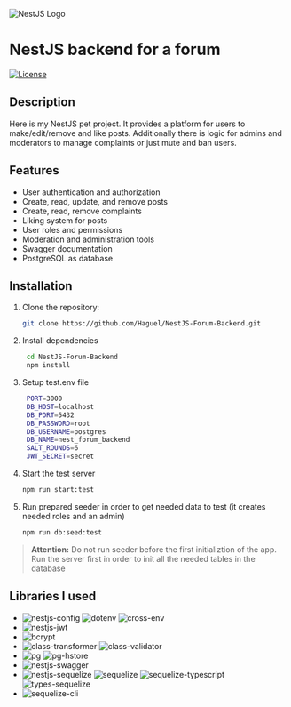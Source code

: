 ![NestJS Logo](https://nestjs.com/img/logo_text.svg) 
# NestJS backend for a forum

[![License](https://img.shields.io/badge/license-MIT-blue.svg)](https://opensource.org/licenses/MIT)

## Description
Here is my NestJS pet project. It provides a platform for users to make/edit/remove and like posts. Additionally there is logic for admins and moderators to manage complaints or just mute and ban users.

## Features
- User authentication and authorization
- Create, read, update, and remove posts
- Create, read, remove complaints
- Liking system for posts
- User roles and permissions
- Moderation and administration tools
- Swagger documentation
- PostgreSQL as database

## Installation

1. Clone the repository:

   ```bash
   git clone https://github.com/Haguel/NestJS-Forum-Backend.git

2. Install dependencies
   ```bash
    cd NestJS-Forum-Backend
    npm install

3. Setup test.env file
   ```bash
    PORT=3000
    DB_HOST=localhost
    DB_PORT=5432
    DB_PASSWORD=root
    DB_USERNAME=postgres
    DB_NAME=nest_forum_backend
    SALT_ROUNDS=6
    JWT_SECRET=secret

4. Start the test server
   ```bash
   npm run start:test

5. Run prepared seeder in order to get needed data to test (it creates needed roles and an admin)
   ```bash
   npm run db:seed:test
> **Attention:** Do not run seeder before the first initializtion of the app. Run the server first in order to init all the needed tables in the database

## Libraries I used
- ![nestjs-config](https://img.shields.io/badge/%40nestjs%2Fconfig-configuration-%23E0234E) ![dotenv](https://img.shields.io/badge/dotenv-configuration-%23E0234E) ![cross-env](https://img.shields.io/badge/cross--env-environment-%23E0234E)
- ![nestjs-jwt](https://img.shields.io/badge/%40nestjs%2Fjwt-authentication-%236DB33F)
- ![bcrypt](https://img.shields.io/badge/bcrypt-hashing-%2346BC99)
- ![class-transformer](https://img.shields.io/badge/class--transformer-data--transformator-%239E7EFC) ![class-validator](https://img.shields.io/badge/class--validator-data--validation-%239E7EFC)
- ![pg](https://img.shields.io/badge/pg-database--driver-%23047AED) ![pg-hstore](https://img.shields.io/badge/pg--hstore-database--driver-%23047AED)
- ![nestjs-swagger](https://img.shields.io/badge/%40nestjs%2Fswagger-api--documentation-%23F8941D)
- ![nestjs-sequelize](https://img.shields.io/badge/%40nestjs%2Fsequelize-database--orm-%237991A8) ![sequelize](https://img.shields.io/badge/sequelize-database--orm-%237991A8) ![sequelize-typescript](https://img.shields.io/badge/sequelize--typescript-database--orm-%237991A8) ![types-sequelize](https://img.shields.io/badge/%40types%2Fsequelize-database--orm--types-%237991A8)
- ![sequelize-cli](https://img.shields.io/badge/%40sequelize%2Fcli-db--cli-%CC397BFF)

